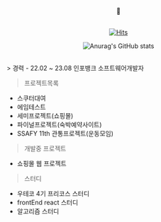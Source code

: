 
<!---
- 👀 I’m interested in ...
- 🌱 I’m currently learning ...
- 💞️ I’m looking to collaborate on ...
- 📫 How to reach me ...
--->
  <div align=center>
	👋 
  <br>
  <br>
  
[![Hits](https://hits.seeyoufarm.com/api/count/incr/badge.svg?url=https%3A%2F%2Fgithub.com%2Fjiyoung-Heo%2Fhit-counter&count_bg=%23282A36&title_bg=%23DD6387&icon=&icon_color=%23E7E7E7&title=hits&edge_flat=false)](https://hits.seeyoufarm.com)
  
  
  ![Anurag's GitHub stats](https://github-readme-stats.vercel.app/api?username=jiyoung-Heo&&show_icons=true&theme=dracula)
  
  <br>

  </div>
  > 경력
  - 22.02 ~ 23.08 인포뱅크 소프트웨어개발자
  
  > 프로젝트목록
  - 스쿠터대여
  - 에임테스트
  - 세미프로젝트(쇼핑몰)
  - 파이널프로젝트(숙박예약사이트)
  - SSAFY 11th 관통프로젝트(운동모임)
  
  > 개발중 프로젝트
  - 쇼핑몰 웹 프로젝트

  > 스터디
  - 우테코 4기 프리코스 스터디
  - frontEnd react 스터디
  - 알고리즘 스터디

<!--
#282A36 : 드라큘라배경색
#DD6387 : 드라큘라 포인트색
-->


<!---
jiyoung-Heo/jiyoung-Heo is a ✨ special ✨ repository because its `README.md` (this file) appears on your GitHub profile.
You can click the Preview link to take a look at your changes.
--->
